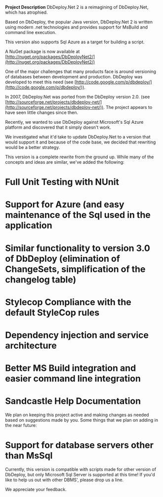 **Project Description**
DbDeploy.Net 2 is a reimagining of DbDeploy.Net, which has atrophied.

Based on DbDeploy, the popular Java version, DbDeploy.Net 2 is written using modern .net technologies and provides support for MsBuild and command line execution.

This version also supports Sql Azure as a target for building a script.

A NuGet package is now available at [http://nuget.org/packages/DbDeployNet2/](http://nuget.org/packages/DbDeployNet2/)

One of the major challenges that many products face is around versioning of databases between development and production.  DbDeploy was developed to meet this need (see [http://code.google.com/p/dbdeploy/](http://code.google.com/p/dbdeploy/)).  

In 2007, DbDeploy.Net was ported from the DbDeploy version 2.0. (see [http://sourceforge.net/projects/dbdeploy-net/](http://sourceforge.net/projects/dbdeploy-net/)).  The project appears to have seen little changes since then.

Recently, we wanted to use DbDeploy against Microsoft's Sql Azure platform and discovered that it simply doesn't work.

We investigated what it'd take to update DbDeploy.Net to a version that would support it and because of the code base, we decided that rewriting would be a better strategy.

This version is a complete rewrite from the ground up.  While many of the concepts and ideas are similar, we've added the following:

# Full Unit Testing with NUnit
# Support for Azure (and easy maintenance of the Sql used in the application
# Similar functionality to version 3.0 of DbDeploy (elimination of ChangeSets, simplification of the changelog table)
# Stylecop Compliance with the default StyleCop rules
# Dependency injection and service architecture
# Better MS Build integration and easier command line integration
# Sandcastle Help Documentation

We plan on keeping this project active and making changes as needed based on suggestions made by you.  Some things that we plan on adding in the near future:

# Support for database servers other than MsSql

Currently, this version is compatible with scripts made for other version of DbDeploy, but only Microsoft Sql Server is supported at this time!  If you'd like to help us out with other DBMS', please drop us a line.

We appreciate your feedback.